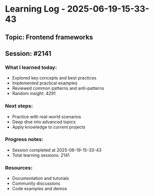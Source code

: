 # Learning Log - 2025-06-19-15-33-43

## Topic: Frontend frameworks
## Session: #2141

### What I learned today:
- Explored key concepts and best practices
- Implemented practical examples  
- Reviewed common patterns and anti-patterns
- Random insight: 4291

### Next steps:
- Practice with real-world scenarios
- Deep dive into advanced topics
- Apply knowledge to current projects

### Progress notes:
- Session completed at 2025-06-19-15-33-43
- Total learning sessions: 2141

### Resources:
- Documentation and tutorials
- Community discussions
- Code examples and demos
